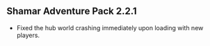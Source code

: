 ## Shamar Adventure Pack 2.2.1

- Fixed the hub world crashing immediately upon loading with new players.